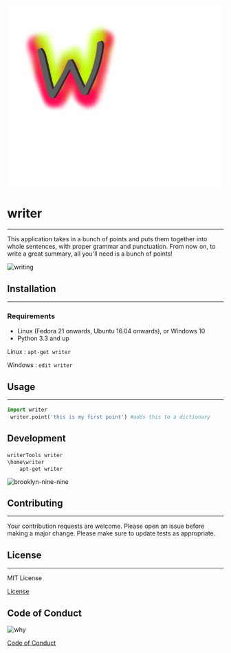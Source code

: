 ![logo](writerLogo.png) 
#  writer    

---

This application takes in a bunch of points and puts them together into whole sentences, with proper grammar and punctuation. From now on, to write a great summary, all you'll need is a bunch of points!

![writing](https://media1.giphy.com/media/b55x0VFpFKm7S/giphy.webp?cid=3640f6095bce88266c6c56544d390a65)


## Installation

---

### Requirements

* Linux (Fedora 21 onwards, Ubuntu 16.04 onwards), or Windows 10
* Python 3.3 and up

Linux : `apt-get writer`

Windows : `edit writer`



## Usage

---

```python
import writer 
 writer.point('this is my first point') #adds this to a dictionary
```



## Development

```
writerTools writer
\home\writer
	apt-get writer
```
![brooklyn-nine-nine](https://media2.giphy.com/media/FOhgYDozbRpPq/200w.webp?cid=3640f6095bcf96676666324955c407df)



## Contributing 

___

Your contribution requests are welcome. Please open an issue before making a major change. Please make sure to update tests as appropriate.



## License

___

MIT License

[License](LICENSE.md)


## Code of Conduct

![why](https://media0.giphy.com/media/X4YqmJEl6wJoY/giphy.webp?cid=3640f6095bcf9c2f784a3248418efa1c)


[Code of Conduct](CODE_OF_CONDUCT.md)




​    

​    



